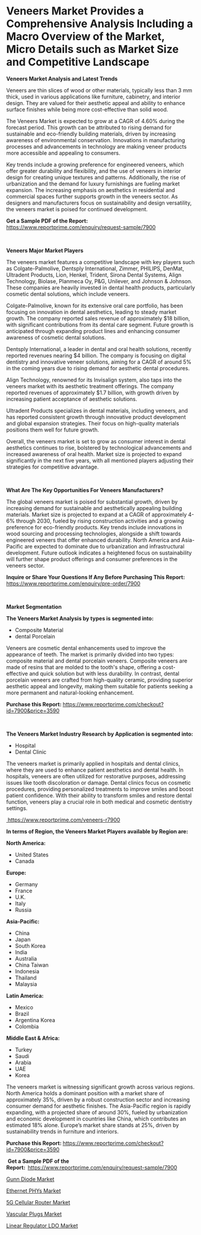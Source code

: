 <p><h1>Veneers Market Provides a Comprehensive Analysis Including a Macro Overview of the Market, Micro Details such as Market Size and Competitive Landscape</h1></p><p><strong>Veneers Market Analysis and Latest Trends</strong></p>
<p><p>Veneers are thin slices of wood or other materials, typically less than 3 mm thick, used in various applications like furniture, cabinetry, and interior design. They are valued for their aesthetic appeal and ability to enhance surface finishes while being more cost-effective than solid wood.</p><p>The Veneers Market is expected to grow at a CAGR of 4.60% during the forecast period. This growth can be attributed to rising demand for sustainable and eco-friendly building materials, driven by increasing awareness of environmental conservation. Innovations in manufacturing processes and advancements in technology are making veneer products more accessible and appealing to consumers.</p><p>Key trends include a growing preference for engineered veneers, which offer greater durability and flexibility, and the use of veneers in interior design for creating unique textures and patterns. Additionally, the rise of urbanization and the demand for luxury furnishings are fueling market expansion. The increasing emphasis on aesthetics in residential and commercial spaces further supports growth in the veneers sector. As designers and manufacturers focus on sustainability and design versatility, the veneers market is poised for continued development.</p></p>
<p><strong>Get a Sample PDF of the Report:&nbsp;</strong> <a href="https://www.reportprime.com/enquiry/request-sample/7900?utm_campaign=1943&utm_medium=2&utm_source=Github&utm_content=ia&utm_term=25122024&utm_id=veneers">https://www.reportprime.com/enquiry/request-sample/7900</a></p>
<p>&nbsp;</p>
<p><strong>Veneers Major Market Players</strong></p>
<p><p>The veneers market features a competitive landscape with key players such as Colgate-Palmolive, Dentsply International, Zimmer, PHILIPS, DenMat, Ultradent Products, Lion, Henkel, Trident, Sirona Dental Systems, Align Technology, Biolase, Planmeca Oy, P&G, Unilever, and Johnson & Johnson. These companies are heavily invested in dental health products, particularly cosmetic dental solutions, which include veneers.</p><p>Colgate-Palmolive, known for its extensive oral care portfolio, has been focusing on innovation in dental aesthetics, leading to steady market growth. The company reported sales revenue of approximately $18 billion, with significant contributions from its dental care segment. Future growth is anticipated through expanding product lines and enhancing consumer awareness of cosmetic dental solutions.</p><p>Dentsply International, a leader in dental and oral health solutions, recently reported revenues nearing $4 billion. The company is focusing on digital dentistry and innovative veneer solutions, aiming for a CAGR of around 5% in the coming years due to rising demand for aesthetic dental procedures.</p><p>Align Technology, renowned for its Invisalign system, also taps into the veneers market with its aesthetic treatment offerings. The company reported revenues of approximately $1.7 billion, with growth driven by increasing patient acceptance of aesthetic solutions.</p><p>Ultradent Products specializes in dental materials, including veneers, and has reported consistent growth through innovative product development and global expansion strategies. Their focus on high-quality materials positions them well for future growth.</p><p>Overall, the veneers market is set to grow as consumer interest in dental aesthetics continues to rise, bolstered by technological advancements and increased awareness of oral health. Market size is projected to expand significantly in the next five years, with all mentioned players adjusting their strategies for competitive advantage.</p></p>
<p>&nbsp;</p>
<p><strong>What Are The Key Opportunities For Veneers Manufacturers?</strong></p>
<p><p>The global veneers market is poised for substantial growth, driven by increasing demand for sustainable and aesthetically appealing building materials. Market size is projected to expand at a CAGR of approximately 4-6% through 2030, fueled by rising construction activities and a growing preference for eco-friendly products. Key trends include innovations in wood sourcing and processing technologies, alongside a shift towards engineered veneers that offer enhanced durability. North America and Asia-Pacific are expected to dominate due to urbanization and infrastructural development. Future outlook indicates a heightened focus on sustainability will further shape product offerings and consumer preferences in the veneers sector.</p></p>
<p><strong>Inquire or Share Your Questions If Any Before Purchasing This Report:</strong> <a href="https://www.reportprime.com/enquiry/pre-order/7900?utm_campaign=1943&utm_medium=2&utm_source=Github&utm_content=ia&utm_term=25122024&utm_id=veneers">https://www.reportprime.com/enquiry/pre-order/7900</a></p>
<p>&nbsp;</p>
<p><strong>Market Segmentation</strong></p>
<p><strong>The Veneers Market Analysis by types is segmented into:</strong></p>
<p><ul><li>Composite Material</li><li>dental Porcelain</li></ul></p>
<p><p>Veneers are cosmetic dental enhancements used to improve the appearance of teeth. The market is primarily divided into two types: composite material and dental porcelain veneers. Composite veneers are made of resins that are molded to the tooth's shape, offering a cost-effective and quick solution but with less durability. In contrast, dental porcelain veneers are crafted from high-quality ceramic, providing superior aesthetic appeal and longevity, making them suitable for patients seeking a more permanent and natural-looking enhancement.</p></p>
<p><strong>Purchase this Report:&nbsp;</strong><a href="https://www.reportprime.com/checkout?id=7900&price=3590&utm_campaign=1943&utm_medium=2&utm_source=Github&utm_content=ia&utm_term=25122024&utm_id=veneers">https://www.reportprime.com/checkout?id=7900&price=3590</a></p>
<p>&nbsp;</p>
<p><strong>The Veneers Market Industry Research by Application is segmented into:</strong></p>
<p><ul><li>Hospital</li><li>Dental Clinic</li></ul></p>
<p><p>The veneers market is primarily applied in hospitals and dental clinics, where they are used to enhance patient aesthetics and dental health. In hospitals, veneers are often utilized for restorative purposes, addressing issues like tooth discoloration or damage. Dental clinics focus on cosmetic procedures, providing personalized treatments to improve smiles and boost patient confidence. With their ability to transform smiles and restore dental function, veneers play a crucial role in both medical and cosmetic dentistry settings.</p></p>
<p><a href="https://www.reportprime.com/veneers-r7900?utm_campaign=1943&utm_medium=2&utm_source=Github&utm_content=ia&utm_term=25122024&utm_id=veneers">&nbsp;https://www.reportprime.com/veneers-r7900</a></p>
<p><strong>In terms of Region, the Veneers Market Players available by Region are:</strong></p>
<p>
    <p> <strong> North America: </strong>
        <ul>
            <li>United States</li>
            <li>Canada</li>
        </ul>
        </p> 
    <p> <strong> Europe: </strong>
        <ul>
            <li>Germany</li>
            <li>France</li>
            <li>U.K.</li>
            <li>Italy</li>
            <li>Russia</li>
        </ul>
        </p> 
    <p> <strong> Asia-Pacific: </strong>
        <ul>
            <li>China</li>
            <li>Japan</li>
            <li>South Korea</li>
            <li>India</li>
            <li>Australia</li>
            <li>China Taiwan</li>
            <li>Indonesia</li>
            <li>Thailand</li>
            <li>Malaysia</li>
        </ul>
        </p> 
    <p> <strong> Latin America: </strong>
        <ul>
            <li>Mexico</li>
            <li>Brazil</li>
            <li>Argentina Korea</li>
            <li>Colombia</li>
        </ul>
        </p> 
    <p> <strong> Middle East & Africa: </strong>
        <ul>
            <li>Turkey</li>
            <li>Saudi</li>
            <li>Arabia</li>
            <li>UAE</li>
            <li>Korea</li>
        </ul>
    </p>
    </p>
<p><p>The veneers market is witnessing significant growth across various regions. North America holds a dominant position with a market share of approximately 35%, driven by a robust construction sector and increasing consumer demand for aesthetic finishes. The Asia-Pacific region is rapidly expanding, with a projected share of around 30%, fueled by urbanization and economic development in countries like China, which contributes an estimated 18% alone. Europe’s market share stands at 25%, driven by sustainability trends in furniture and interiors.</p></p>
<p><strong>Purchase this Report: </strong><a href="https://www.reportprime.com/checkout?id=7900&price=3590&utm_campaign=1943&utm_medium=2&utm_source=Github&utm_content=ia&utm_term=25122024&utm_id=veneers">https://www.reportprime.com/checkout?id=7900&price=3590</a></p>
<p>&nbsp;<strong>Get a Sample PDF of the Report:&nbsp;&nbsp;</strong><a href="https://www.reportprime.com/enquiry/request-sample/7900?utm_campaign=1943&utm_medium=2&utm_source=Github&utm_content=ia&utm_term=25122024&utm_id=veneers">https://www.reportprime.com/enquiry/request-sample/7900</a></p>
<p><strong></strong></p>
<p><p><a href="https://www.linkedin.com/pulse/a-mkt-nova-vc8zf?utm_campaign=1943&utm_medium=2&utm_source=Github&utm_content=ia&utm_term=25122024&utm_id=veneers">Gunn Diode Market</a></p><p><a href="https://www.linkedin.com/pulse/market-insights-ethernet-phys-113-cagr-from-2024-2031-insight-burst-cbfyf?utm_campaign=1943&utm_medium=2&utm_source=Github&utm_content=ia&utm_term=25122024&utm_id=veneers">Ethernet PHYs Market</a></p><p><a href="https://www.linkedin.com/pulse/comprehensive-analysis-5g-cellular-router-market-size-share-growth-6u4bf?utm_campaign=1943&utm_medium=2&utm_source=Github&utm_content=ia&utm_term=25122024&utm_id=veneers">5G Cellular Router Market</a></p><p><a href="https://github.com/JakirUddin511/Market-Research-Report-List-1/blob/main/vascular-plugs-market.md?utm_campaign=1943&utm_medium=2&utm_source=Github&utm_content=ia&utm_term=25122024&utm_id=veneers">Vascular Plugs Market</a></p><p><a href="https://www.linkedin.com/pulse/thorough-review-linear-regulator-ldo-market-size-share-revenue-ccouf?utm_campaign=1943&utm_medium=2&utm_source=Github&utm_content=ia&utm_term=25122024&utm_id=veneers">Linear Regulator LDO Market</a></p></p>